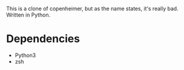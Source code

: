 This is a clone of copenheimer, but as the name states, it's really bad. Written in Python.

# Dependencies
- Python3
- zsh
